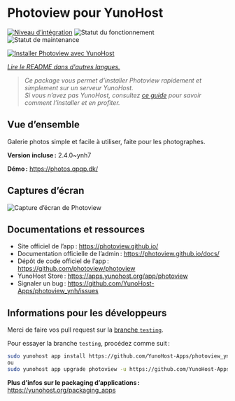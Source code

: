 <!--
Nota bene : ce README est automatiquement généré par <https://github.com/YunoHost/apps/tree/master/tools/readme_generator>
Il NE doit PAS être modifié à la main.
-->

# Photoview pour YunoHost

[![Niveau d’intégration](https://apps.yunohost.org/badge/integration/photoview)](https://ci-apps.yunohost.org/ci/apps/photoview/)
![Statut du fonctionnement](https://apps.yunohost.org/badge/state/photoview)
![Statut de maintenance](https://apps.yunohost.org/badge/maintained/photoview)

[![Installer Photoview avec YunoHost](https://install-app.yunohost.org/install-with-yunohost.svg)](https://install-app.yunohost.org/?app=photoview)

*[Lire le README dans d'autres langues.](./ALL_README.md)*

> *Ce package vous permet d’installer Photoview rapidement et simplement sur un serveur YunoHost.*  
> *Si vous n’avez pas YunoHost, consultez [ce guide](https://yunohost.org/install) pour savoir comment l’installer et en profiter.*

## Vue d’ensemble

Galerie photos simple et facile à utiliser, faite pour les photographes.


**Version incluse :** 2.4.0~ynh7

**Démo :** <https://photos.qpqp.dk/>

## Captures d’écran

![Capture d’écran de Photoview](./doc/screenshots/screenshot.png)

## Documentations et ressources

- Site officiel de l’app : <https://photoview.github.io/>
- Documentation officielle de l’admin : <https://photoview.github.io/docs/>
- Dépôt de code officiel de l’app : <https://github.com/photoview/photoview>
- YunoHost Store : <https://apps.yunohost.org/app/photoview>
- Signaler un bug : <https://github.com/YunoHost-Apps/photoview_ynh/issues>

## Informations pour les développeurs

Merci de faire vos pull request sur la [branche `testing`](https://github.com/YunoHost-Apps/photoview_ynh/tree/testing).

Pour essayer la branche `testing`, procédez comme suit :

```bash
sudo yunohost app install https://github.com/YunoHost-Apps/photoview_ynh/tree/testing --debug
ou
sudo yunohost app upgrade photoview -u https://github.com/YunoHost-Apps/photoview_ynh/tree/testing --debug
```

**Plus d’infos sur le packaging d’applications :** <https://yunohost.org/packaging_apps>
